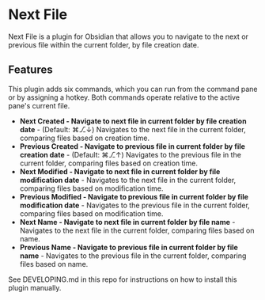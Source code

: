 # Next File

Next File is a plugin for Obsidian that allows you to navigate to the next or previous file within the current folder, by file creation date.

## Features
This plugin adds six commands, which you can run from the command pane or by assigning a hotkey. Both commands operate relative to the active pane's current file.
- **Next Created - Navigate to next file in current folder by file creation date** - (Default: ⌘⎇↓) Navigates to the next file in the current folder, comparing files based on creation time.
- **Previous Created - Navigate to previous file in current folder by file creation date** - (Default: ⌘⎇↑) Navigates to the previous file in the current folder, comparing files based on creation time.
- **Next Modified - Navigate to next file in current folder by file modification date** - Navigates to the next file in the current folder, comparing files based on modification time.
- **Previous Modified - Navigate to previous file in current folder by file modification date** - Navigates to the previous file in the current folder, comparing files based on modification time.
- **Next Name - Navigate to next file in current folder by file name** - Navigates to the next file in the current folder, comparing files based on name.
- **Previous Name - Navigate to previous file in current folder by file name** - Navigates to the previous file in the current folder, comparing files based on name.

See DEVELOPING.md in this repo for instructions on how to install this plugin manually.